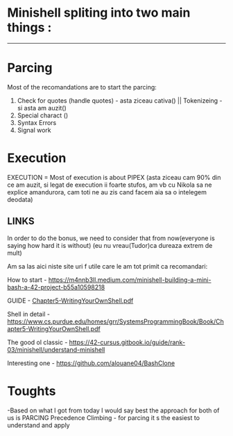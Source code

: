 # Minishell spliting into two main things : 
---
# Parcing
 
Most of the recomandations are to start the parcing:
1. Check for quotes (handle quotes) - asta ziceau cativa() || Tokenizeing - si asta am auzit() 
2. Special charact ()
3. Syntax Errors
4. Signal work

# Execution

EXECUTION = Most of execution is about PIPEX (asta ziceau cam 90% din ce am auzit, si legat de execution ii foarte stufos, am vb cu Nikola sa ne explice amandurora, cam toti ne au zis cand facem aia sa o intelegem deodata)



LINKS
---



In order to do the bonus, we need to consider that from now(everyone is saying how hard it is without) (eu nu vreau(Tudor)ca dureaza extrem de mult)

Am sa las aici niste site uri f utile care le am tot primit ca recomandari:

How to start - https://m4nnb3ll.medium.com/minishell-building-a-mini-bash-a-42-project-b55a10598218

GUIDE - [Chapter5-WritingYourOwnShell.pdf](https://github.com/T-M-Minishell/minishell/files/15298817/Chapter5-WritingYourOwnShell.pdf) 

Shell in detail - https://www.cs.purdue.edu/homes/grr/SystemsProgrammingBook/Book/Chapter5-WritingYourOwnShell.pdf

The good ol classic - https://42-cursus.gitbook.io/guide/rank-03/minishell/understand-minishell

Interesting one - https://github.com/alouane04/BashClone

# Toughts

-Based on what I got from today I would say best the approach for both of us is PARCING 
Precedence Climbing  - for parcing it s the easiest to understand and apply 
